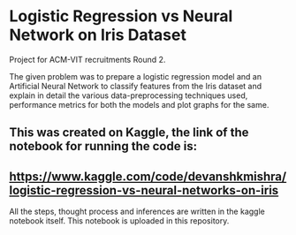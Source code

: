 # Logistic Regression vs Neural Network on Iris Dataset

Project for ACM-VIT recruitments Round 2. 

The given problem was to prepare a logistic regression model and an Artificial Neural Network to classify features from the Iris dataset and explain in detail the various data-preprocessing techniques used, performance metrics for both the models and plot graphs for the same.

## This was created on Kaggle, the link of the notebook for running the code is:
## https://www.kaggle.com/code/devanshkmishra/logistic-regression-vs-neural-networks-on-iris

All the steps, thought process and inferences are written in the kaggle notebook itself. This notebook is uploaded in this repository.
